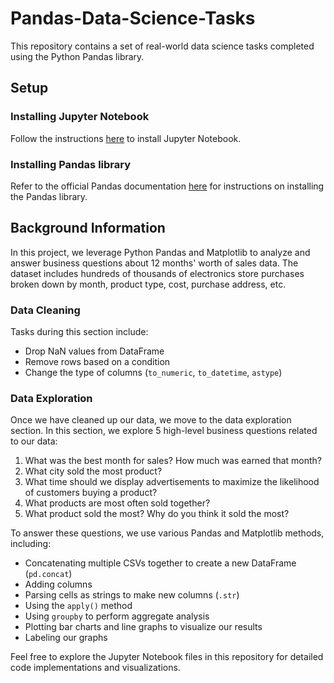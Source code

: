 # Pandas-Data-Science-Tasks

This repository contains a set of real-world data science tasks completed using the Python Pandas library.

## Setup

### Installing Jupyter Notebook

Follow the instructions [here](https://jupyter.readthedocs.io/en/latest/install.html) to install Jupyter Notebook.

### Installing Pandas library

Refer to the official Pandas documentation [here](https://pandas.pydata.org/pandas-docs/stable/install.html) for instructions on installing the Pandas library.

## Background Information

In this project, we leverage Python Pandas and Matplotlib to analyze and answer business questions about 12 months' worth of sales data. The dataset includes hundreds of thousands of electronics store purchases broken down by month, product type, cost, purchase address, etc.

### Data Cleaning

Tasks during this section include:

- Drop NaN values from DataFrame
- Remove rows based on a condition
- Change the type of columns (`to_numeric`, `to_datetime`, `astype`)

### Data Exploration

Once we have cleaned up our data, we move to the data exploration section. In this section, we explore 5 high-level business questions related to our data:

1. What was the best month for sales? How much was earned that month?
2. What city sold the most product?
3. What time should we display advertisements to maximize the likelihood of customers buying a product?
4. What products are most often sold together?
5. What product sold the most? Why do you think it sold the most?

To answer these questions, we use various Pandas and Matplotlib methods, including:

- Concatenating multiple CSVs together to create a new DataFrame (`pd.concat`)
- Adding columns
- Parsing cells as strings to make new columns (`.str`)
- Using the `apply()` method
- Using `groupby` to perform aggregate analysis
- Plotting bar charts and line graphs to visualize our results
- Labeling our graphs

Feel free to explore the Jupyter Notebook files in this repository for detailed code implementations and visualizations.
